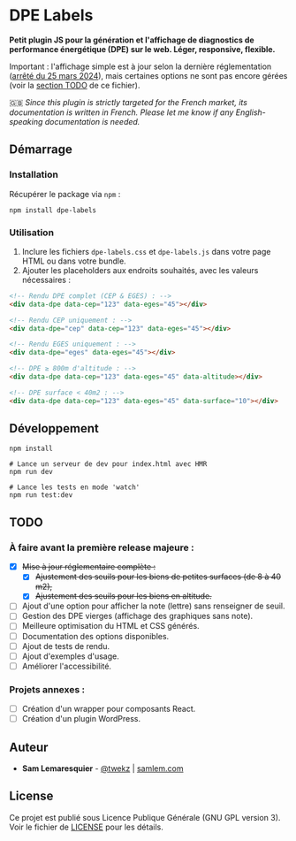 # DPE Labels

**Petit plugin JS pour la génération et l'affichage de diagnostics de performance énergétique (DPE) sur le web. Léger, responsive, flexible.**

Important : l'affichage simple est à jour selon la dernière réglementation ([arrêté du 25 mars 2024](https://www.legifrance.gouv.fr/jorf/id/JORFTEXT000049446315)), mais certaines options ne sont pas encore gérées (voir la [section TODO](#TODO) de ce fichier). 

🇬🇧 _Since this plugin is strictly targeted for the French market, its documentation is written in French. Please let me know if any English-speaking documentation is needed._

## Démarrage

### Installation

Récupérer le package via `npm` :

```
npm install dpe-labels
```

### Utilisation

1. Inclure les fichiers `dpe-labels.css` et `dpe-labels.js` dans votre page HTML ou dans votre bundle.
2. Ajouter les placeholders aux endroits souhaités, avec les valeurs nécessaires :

```html
<!-- Rendu DPE complet (CEP & EGES) : -->
<div data-dpe data-cep="123" data-eges="45"></div>

<!-- Rendu CEP uniquement : -->
<div data-dpe="cep" data-cep="123" data-eges="45"></div>

<!-- Rendu EGES uniquement : -->
<div data-dpe="eges" data-eges="45"></div>

<!-- DPE ≥ 800m d'altitude : -->
<div data-dpe data-cep="123" data-eges="45" data-altitude></div>

<!-- DPE surface < 40m2 : -->
<div data-dpe data-cep="123" data-eges="45" data-surface="10"></div>
```

## Développement

```shell
npm install
```

```shell
# Lance un serveur de dev pour index.html avec HMR
npm run dev
```

```shell
# Lance les tests en mode 'watch'
npm run test:dev
```

## TODO

### À faire avant la première release majeure :

- [x] ~~Mise à jour réglementaire complète :~~
  - [x] ~~Ajustement des seuils pour les biens de petites surfaces (de 8 à 40 m2),~~
  - [x] ~~Ajustement des seuils pour les biens en altitude.~~
- [ ] Ajout d'une option pour afficher la note (lettre) sans renseigner de seuil.
- [ ] Gestion des DPE vierges (affichage des graphiques sans note).
- [ ] Meilleure optimisation du HTML et CSS générés.
- [ ] Documentation des options disponibles.
- [ ] Ajout de tests de rendu.
- [ ] Ajout d'exemples d'usage.
- [ ] Améliorer l'accessibilité.

### Projets annexes :

- [ ] Création d'un wrapper pour composants React.
- [ ] Création d'un plugin WordPress.

## Auteur

* **Sam Lemaresquier** - [@twekz](https://github.com/twekz) | [samlem.com](https://samlem.com)

## License

Ce projet est publié sous Licence Publique Générale (GNU GPL version 3). Voir le fichier de [LICENSE](LICENSE) pour les détails.
